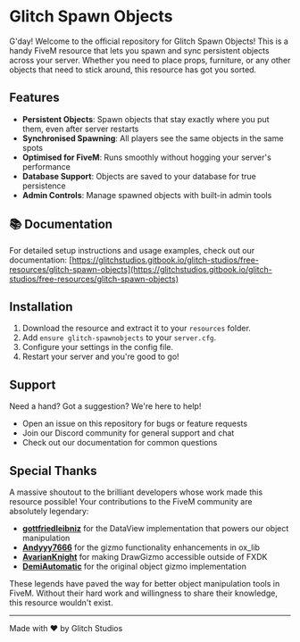 # Glitch Spawn Objects

G'day! Welcome to the official repository for Glitch Spawn Objects! This is a handy FiveM resource that lets you spawn and sync persistent objects across your server. Whether you need to place props, furniture, or any other objects that need to stick around, this resource has got you sorted.

## Features

- **Persistent Objects**: Spawn objects that stay exactly where you put them, even after server restarts
- **Synchronised Spawning**: All players see the same objects in the same spots
- **Optimised for FiveM**: Runs smoothly without hogging your server's performance
- **Database Support**: Objects are saved to your database for true persistence
- **Admin Controls**: Manage spawned objects with built-in admin tools

## 📚 Documentation

For detailed setup instructions and usage examples, check out our documentation:
[https://glitchstudios.gitbook.io/glitch-studios/free-resources/glitch-spawn-objects](https://glitchstudios.gitbook.io/glitch-studios/free-resources/glitch-spawn-objects)

## Installation

1. Download the resource and extract it to your `resources` folder.
2. Add `ensure glitch-spawnobjects` to your `server.cfg`.
3. Configure your settings in the config file.
4. Restart your server and you're good to go!

## Support

Need a hand? Got a suggestion? We're here to help! 

- Open an issue on this repository for bugs or feature requests
- Join our Discord community for general support and chat
- Check out our documentation for common questions

## Special Thanks

A massive shoutout to the brilliant developers whose work made this resource possible! Your contributions to the FiveM community are absolutely legendary:

- **[gottfriedleibniz](https://github.com/citizenfx/lua/blob/luaglm-dev/cfx/libs/scripts/examples/dataview.lua)** for the DataView implementation that powers our object manipulation
- **[Andyyy7666](https://github.com/overextended/ox_lib/pull/453)** for the gizmo functionality enhancements in ox_lib
- **[AvarianKnight](https://forum.cfx.re/t/allow-drawgizmo-to-be-used-outside-of-fxdk/5091845/8?u=demi-automatic)** for making DrawGizmo accessible outside of FXDK
- **[DemiAutomatic](https://github.com/DemiAutomatic/object_gizmo)** for the original object gizmo implementation

These legends have paved the way for better object manipulation tools in FiveM. Without their hard work and willingness to share their knowledge, this resource wouldn't exist.

---

Made with ❤️ by Glitch Studios
